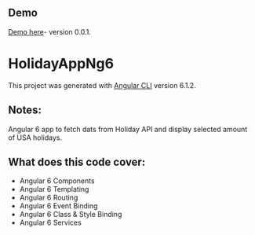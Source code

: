 ## Demo

[Demo here](http://iniapp.com/github/angular/holidayApp-ng6/)- version 0.0.1.

# HolidayAppNg6

This project was generated with [Angular CLI](https://github.com/angular/angular-cli) version 6.1.2.

<!-- ## Installing required npm

Install `@angular/cli`:
```
npm install -g @angular/cli
```

If you are planning on using Sass, you will need to first install Ruby and Compass:
- Install Ruby by downloading from [here](http://rubyinstaller.org/downloads/) or use Homebrew
- Install the compass gem:
```
gem install compass
```

## Development server

Run `ng serve` for a dev server. Navigate to `http://localhost:4200/`. The app will automatically reload if you change any of the source files.

## Code scaffolding

Run `ng generate component component-name` to generate a new component. You can also use `ng generate directive|pipe|service|class|guard|interface|enum|module`.

## Build

Run `ng build` to build the project. The build artifacts will be stored in the `dist/` directory. Use the `--prod` flag for a production build.

## Running unit tests

Run `ng test` to execute the unit tests via [Karma](https://karma-runner.github.io).

## Running end-to-end tests

Run `ng e2e` to execute the end-to-end tests via [Protractor](http://www.protractortest.org/).

## Further help

To get more help on the Angular CLI use `ng help` or go check out the [Angular CLI README](https://github.com/angular/angular-cli/blob/master/README.md).
# holidayApp-ng6

## Important known issues

[holidayAPI](http://holidayapi.com/) doesn't support multiple years, so web app is limited to display holidays for current year only. -->

## Notes:

Angular 6 app to fetch dats from Holiday API and display selected amount of USA holidays.

## What does this code cover:

- Angular 6 Components
- Angular 6 Templating
- Angular 6 Routing
- Angular 6 Event Binding
- Angular 6 Class & Style Binding
- Angular 6 Services
